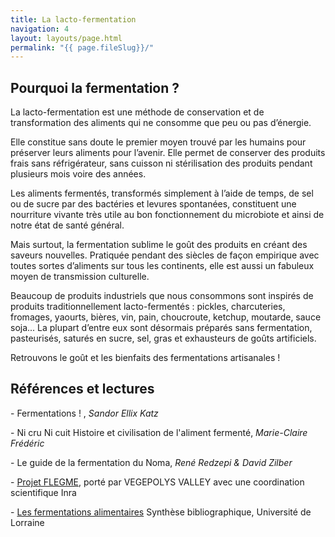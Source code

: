 ```yaml
---
title: La lacto-fermentation
navigation: 4
layout: layouts/page.html
permalink: "{{ page.fileSlug}}/"
---
```

## Pourquoi la fermentation ?

La lacto-fermentation est une méthode de conservation et de transformation des aliments qui ne consomme que peu ou pas d’énergie.


Elle constitue sans doute le premier moyen trouvé par les humains pour préserver leurs aliments pour l’avenir. Elle permet de conserver des produits frais sans réfrigérateur, sans cuisson ni stérilisation des produits pendant plusieurs mois voire des années.


Les aliments fermentés, transformés simplement à l’aide de temps, de sel ou de sucre par des bactéries et levures spontanées, constituent une nourriture vivante très utile au bon fonctionnement du microbiote et ainsi de notre état de santé général.


Mais surtout, la fermentation sublime le goût des produits en créant des saveurs nouvelles.
Pratiquée pendant des siècles de façon empirique avec toutes sortes d’aliments sur tous les continents, elle est aussi un fabuleux moyen de transmission culturelle.


Beaucoup de produits industriels que nous consommons sont inspirés de produits traditionnellement lacto-fermentés : pickles, charcuteries, fromages, yaourts, bières, vin, pain, choucroute, ketchup, moutarde, sauce soja...
La plupart d’entre eux sont désormais préparés sans fermentation, pasteurisés, saturés en sucre, sel, gras et exhausteurs de goûts artificiels.

Retrouvons le goût et les bienfaits des fermentations artisanales !

## Références et lectures 

\- Fermentations ! , *Sandor Ellix Katz*

\- Ni cru Ni cuit  Histoire et civilisation de l'aliment fermenté, *Marie-Claire Frédéric* 

\- Le guide de la fermentation du Noma, *René Redzepi & David Zilber*

\- [Projet FLEGME](https://www.vegepolys-valley.eu/media/flegme_flyer_191007.pdf), porté par VEGEPOLYS VALLEY avec une coordination scientifique Inra

\- [Les fermentations alimentaires](https://ensaia.univ-lorraine.fr/sites/ensaia.univ-lorraine.fr/files/users/telechargements/rapport_final_fermentation2.pdf) Synthèse bibliographique, Université de Lorraine